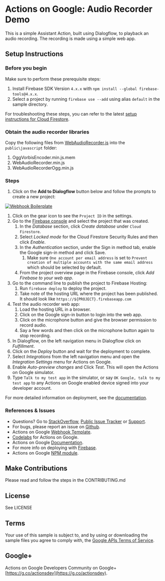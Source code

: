 # Actions on Google: Audio Recorder Demo

This is a simple Assistant Action, built using Dialogflow, to playback an audio recording. The recording is made using a simple web app.

## Setup Instructions

### Before you begin
Make sure to perform these prerequisite steps:

1. Install Firebase SDK Version `4.x.x` with `npm install --global firebase-tools@4.x.x`.
2. Select a project by running `firebase use --add` using alias `default` in the sample directory.

For troubleshooting these steps, you can refer to the latest [setup instructions for Cloud Firestore](https://firebase.google.com/docs/firestore/quickstart).

### Obtain the audio recorder libraries
Copy the following files from [WebAudioRecorder.js](https://github.com/higuma/web-audio-recorder-js) into the `public\javascript` folder:

1. OggVorbisEncoder.min.js.mem
2. WebAudioRecorder.min.js
3. WebAudioRecorderOgg.min.js

### Steps
1. Click on the **Add to Dialogflow** button below and follow the prompts to create a new project:

[![Webhook Boilerplate](https://storage.googleapis.com/dialogflow-oneclick/deploy.svg "Webhook Boilerplate")](https://console.dialogflow.com/api-client/#/oneclick?templateUrl=https://storage.googleapis.com/dialogflow-oneclick/dialogflow-agent-audio-recorder.zip&agentName=AudioDemo)

1. Click on the gear icon to see the `Project ID` in the settings.
1. Go to the [Firebase console](https://console.firebase.google.com) and select the project that was created.
   1. In the *Database* section, click *Create database* under `Cloud Firestore`.
   1. Select *Locked mode* for the Cloud Firestore Security Rules and then click *Enable*.
   1. In the *Authentication* section, under the Sign in method tab, enable the Google sign-in method and click Save.
      1. Make sure `One account per email address` is set to `Prevent creation of multiple accounts with the same email address` which should be selected by default.
   1. From the project overview page in the Firebase console, click *Add Firebase to your web app*.
1. Go to the command line to publish the project to Firebase Hosting:
   1. Run `firebase deploy` to deploy the project.
   1. Take note of the hosting URL where the project has been published. It should look like `https://${PROJECT}.firebaseapp.com`
1. Test the audio recorder web app:
   1. Load the hosting URL in a browser.
   1. Click on the Google sign-in button to login into the web app.
   1. Click on the microphone button and give the browser permission to record audio.
   1. Say a few words and then click on the microphone button again to stop recording.
1. In Dialogflow, on the left navigation menu in Dialogflow click on *Fulfillment*.
1. Click on the *Deploy* button and wait for the deployment to complete.
1. Select *Integrations* from the left navigation menu and open the *Integration Settings* menu for Actions on Google.
1. Enable *Auto-preview changes* and Click *Test*. This will open the Actions on Google simulator.
1. Type `Talk to my test app` in the simulator, or say `OK Google, talk to my test app` to any Actions on Google enabled device signed into your developer account.

For more detailed information on deployment, see the [documentation](https://developers.google.com/actions/dialogflow/deploy-fulfillment).

### References & Issues
+ Questions? Go to [StackOverflow](https://stackoverflow.com/questions/tagged/actions-on-google), [Public Issue Tracker](https://issuetracker.google.com) or [Support](https://developers.google.com/actions/support/).
+ For bugs, please report an issue on [Github](https://github.com/dialogflow/dialogflow-fulfillment-nodejs/issues).
+ Actions on Google [Webhook Template](https://github.com/actions-on-google/dialogflow-webhook-template-nodejs).
+ [Codelabs](https://codelabs.developers.google.com/?cat=Assistant) for Actions on Google.
+ Actions on Google [Documentation](https://developers.google.com/actions/extending-the-assistant).
+ For more info on deploying with [Firebase](https://developers.google.com/actions/dialogflow/deploy-fulfillment).
+ Actions on Google [NPM module](https://github.com/actions-on-google/actions-on-google-nodejs).

## Make Contributions
Please read and follow the steps in the CONTRIBUTING.md

## License
See LICENSE

## Terms
Your use of this sample is subject to, and by using or downloading the sample files you agree to comply with, the [Google APIs Terms of Service](https://developers.google.com/terms/).

## Google+
Actions on Google Developers Community on Google+ [https://g.co/actionsdev](https://g.co/actionsdev).
